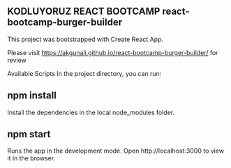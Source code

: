 ## KODLUYORUZ REACT BOOTCAMP react-bootcamp-burger-builder

This project was bootstrapped with Create React App.

Please visit https://akgunali.github.io/react-bootcamp-burger-builder/ for review

Available Scripts
In the project directory, you can run:

## npm install
Install the dependencies in the local node_modules folder.

## npm start
Runs the app in the development mode.
Open http://localhost:3000 to view it in the browser.
